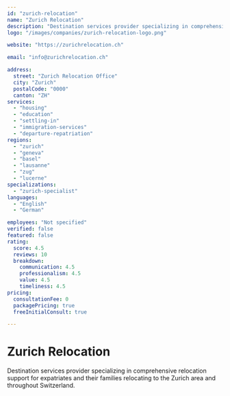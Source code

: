 ```yaml
---
id: "zurich-relocation"
name: "Zurich Relocation"
description: "Destination services provider specializing in comprehensive relocation support for expatriates and their families relocating to the Zurich area and throughout Switzerland."
logo: "/images/companies/zurich-relocation-logo.png"

website: "https://zurichrelocation.ch"

email: "info@zurichrelocation.ch"

address:
  street: "Zurich Relocation Office"
  city: "Zurich"
  postalCode: "0000"
  canton: "ZH"
services:
  - "housing"
  - "education"
  - "settling-in"
  - "immigration-services"
  - "departure-repatriation"
regions:
  - "zurich"
  - "geneva"
  - "basel"
  - "lausanne"
  - "zug"
  - "lucerne"
specializations:
  - "zurich-specialist"
languages:
  - "English"
  - "German"

employees: "Not specified"
verified: false
featured: false
rating:
  score: 4.5
  reviews: 10
  breakdown:
    communication: 4.5
    professionalism: 4.5
    value: 4.5
    timeliness: 4.5
pricing:
  consultationFee: 0
  packagePricing: true
  freeInitialConsult: true

---
```

# Zurich Relocation

Destination services provider specializing in comprehensive relocation support for expatriates and their families relocating to the Zurich area and throughout Switzerland.